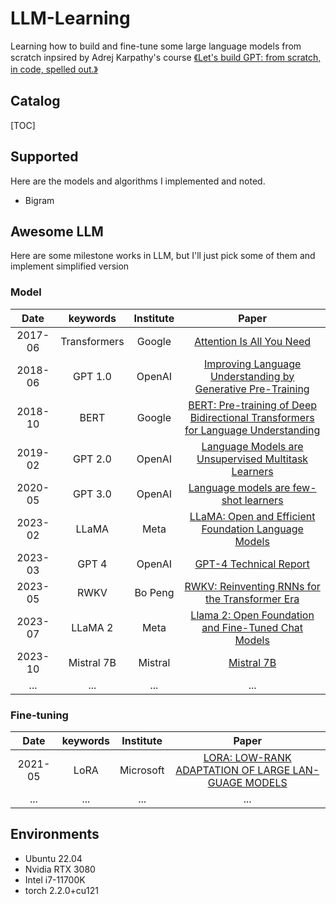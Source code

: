 # LLM-Learning

Learning how to build and fine-tune some large language models from scratch inpsired by Adrej Karpathy's course [《Let's build GPT: from scratch, in code, spelled out.》](https://youtu.be/kCc8FmEb1nY?si=7hjbzwdxNODVoK_v)

## Catalog

[TOC]

## Supported

Here are the models and algorithms I implemented and noted.

- Bigram

## Awesome LLM

Here are some milestone works in LLM, but I'll just pick some of them and implement simplified version

### Model

|  Date   |   keywords   | Institute | Paper|
| :-----: | :----------: | :-------: | :--: |
| 2017-06 | Transformers |  Google   | [Attention Is All You Need](https://arxiv.org/pdf/1706.03762.pdf)|
| 2018-06 |   GPT 1.0    |  OpenAI   | [Improving Language Understanding by Generative Pre-Training](https://www.cs.ubc.ca/~amuham01/LING530/papers/radford2018improving.pdf)|
| 2018-10 |     BERT     |  Google   | [BERT: Pre-training of Deep Bidirectional Transformers for Language Understanding](https://aclanthology.org/N19-1423.pdf)|
| 2019-02 |   GPT 2.0    |  OpenAI   | [Language Models are Unsupervised Multitask Learners](https://d4mucfpksywv.cloudfront.net/better-language-models/language_models_are_unsupervised_multitask_learners.pdf)|
| 2020-05 |   GPT 3.0    |  OpenAI   | [Language models are few-shot learners](https://papers.nips.cc/paper/2020/file/1457c0d6bfcb4967418bfb8ac142f64a-Paper.pdf)|
| 2023-02 |    LLaMA     |   Meta    | [LLaMA: Open and Efficient Foundation Language Models](https://research.facebook.com/publications/llama-open-and-efficient-foundation-language-models/)|
| 2023-03 |    GPT 4     |  OpenAI   | [GPT-4 Technical Report](https://openai.com/research/gpt-4)|
| 2023-05 |     RWKV     |  Bo Peng  | [RWKV: Reinventing RNNs for the Transformer Era](https://arxiv.org/abs/2305.13048)|
| 2023-07 |   LLaMA 2    |   Meta    | [Llama 2: Open Foundation and Fine-Tuned Chat Models](https://arxiv.org/pdf/2307.09288.pdf)|
| 2023-10 |  Mistral 7B  |  Mistral  | [Mistral 7B](https://arxiv.org/pdf/2310.06825.pdf%5D%5D%3E)|
| ... |  ...   |  ...   | ...  |


### Fine-tuning

|  Date   |   keywords   | Institute | Paper|
| :-----: | :----------: | :-------: | :--: |
| 2021-05 | LoRA |  Microsoft   | [LORA: LOW-RANK ADAPTATION OF LARGE LAN-GUAGE MODELS](https://arxiv.org/abs/2106.09685)|
| ... |  ...   |  ...   | ...  |

## Environments

- Ubuntu 22.04
- Nvidia RTX 3080
- Intel i7-11700K
- torch 2.2.0+cu121
